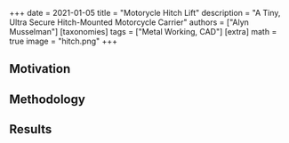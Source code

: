 +++
date = 2021-01-05
title = "Motorycle Hitch Lift"
description = "A Tiny, Ultra Secure Hitch-Mounted Motorcycle Carrier"
authors = ["Alyn Musselman"]
[taxonomies]
tags = ["Metal Working, CAD"]
[extra]
math = true
image = "hitch.png"
+++


## Motivation



## Methodology

## Results